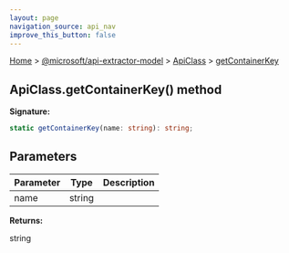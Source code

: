 ```yaml
---
layout: page
navigation_source: api_nav
improve_this_button: false
---
```



[Home](./index.md) &gt; [@microsoft/api-extractor-model](./api-extractor-model.md) &gt; [ApiClass](./api-extractor-model.apiclass.md) &gt; [getContainerKey](./api-extractor-model.apiclass.getcontainerkey.md)

## ApiClass.getContainerKey() method

<b>Signature:</b>

```typescript
static getContainerKey(name: string): string;
```

## Parameters

|  Parameter | Type | Description |
|  --- | --- | --- |
|  name | string |  |

<b>Returns:</b>

string
